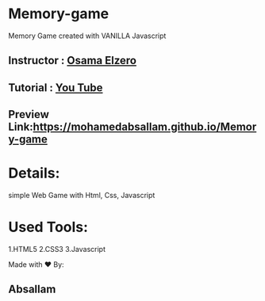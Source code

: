 # Memory-game
Memory Game created with VANILLA Javascript
## Instructor : [Osama Elzero](https://www.linkedin.com/in/osamaelzero/)
## Tutorial : [You Tube](https://www.youtube.com/watch?v=KRj4DFBTBkA)
## Preview Link:https://mohamedabsallam.github.io/Memory-game

# Details:
simple Web Game with Html, Css, Javascript

# Used Tools:
1.HTML5
2.CSS3
3.Javascript

Made with ❤️ By:
## Absallam
